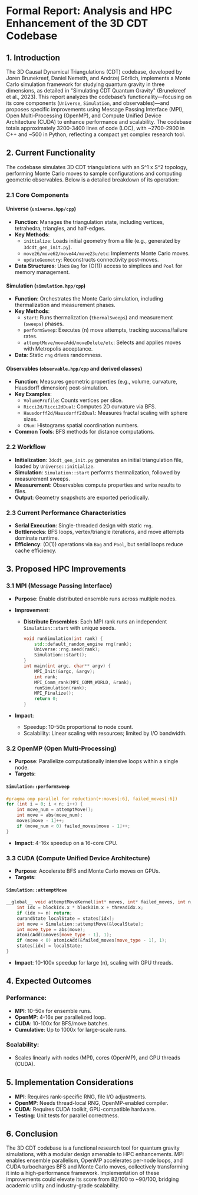 # Formal Report: Analysis and HPC Enhancement of the 3D CDT Codebase

## 1. Introduction

The 3D Causal Dynamical Triangulations (CDT) codebase, developed by Joren Brunekreef, Daniel Nemeth, and Andrzej Görlich, implements a Monte Carlo simulation framework for studying quantum gravity in three dimensions, as detailed in "Simulating CDT Quantum Gravity" (Brunekreef et al., 2023). This report analyzes the codebase’s functionality—focusing on its core components (`Universe`, `Simulation`, and observables)—and proposes specific improvements using Message Passing Interface (MPI), Open Multi-Processing (OpenMP), and Compute Unified Device Architecture (CUDA) to enhance performance and scalability. The codebase totals approximately 3200-3400 lines of code (LOC), with ~2700-2900 in C++ and ~500 in Python, reflecting a compact yet complex research tool.

## 2. Current Functionality

The codebase simulates 3D CDT triangulations with an S^1 x S^2 topology, performing Monte Carlo moves to sample configurations and computing geometric observables. Below is a detailed breakdown of its operation:

### 2.1 Core Components

#### Universe (`universe.hpp/cpp`)

- **Function**: Manages the triangulation state, including vertices, tetrahedra, triangles, and half-edges.
- **Key Methods**:
  - `initialize`: Loads initial geometry from a file (e.g., generated by `3dcdt_gen_init.py`).
  - `move26/move62/move44/move23u/etc`: Implements Monte Carlo moves.
  - `updateGeometry`: Reconstructs connectivity post-moves.
- **Data Structures**: Uses `Bag` for \(O(1)\) access to simplices and `Pool` for memory management.

#### Simulation (`simulation.hpp/cpp`)

- **Function**: Orchestrates the Monte Carlo simulation, including thermalization and measurement phases.
- **Key Methods**:
  - `start`: Runs thermalization (`thermalSweeps`) and measurement (`sweeps`) phases.
  - `performSweep`: Executes \(n\) move attempts, tracking success/failure rates.
  - `attemptMove/moveAdd/moveDelete/etc`: Selects and applies moves with Metropolis acceptance.
- **Data**: Static `rng` drives randomness.

#### Observables (`observable.hpp/cpp` and derived classes)

- **Function**: Measures geometric properties (e.g., volume, curvature, Hausdorff dimension) post-simulation.
- **Key Examples**:
  - `VolumeProfile`: Counts vertices per slice.
  - `Ricci2d/Ricci2dDual`: Computes 2D curvature via BFS.
  - `Hausdorff2d/Hausdorff2dDual`: Measures fractal scaling with sphere sizes.
  - `CNum`: Histograms spatial coordination numbers.
- **Common Tools**: BFS methods for distance computations.

### 2.2 Workflow

- **Initialization**: `3dcdt_gen_init.py` generates an initial triangulation file, loaded by `Universe::initialize`.
- **Simulation**: `Simulation::start` performs thermalization, followed by measurement sweeps.
- **Measurement**: Observables compute properties and write results to files.
- **Output**: Geometry snapshots are exported periodically.

### 2.3 Current Performance Characteristics

- **Serial Execution**: Single-threaded design with static `rng`.
- **Bottlenecks**: BFS loops, vertex/triangle iterations, and move attempts dominate runtime.
- **Efficiency**: \(O(1)\) operations via `Bag` and `Pool`, but serial loops reduce cache efficiency.

## 3. Proposed HPC Improvements

### 3.1 MPI (Message Passing Interface)

- **Purpose**: Enable distributed ensemble runs across multiple nodes.
- **Improvement**:
  - **Distribute Ensembles**: Each MPI rank runs an independent `Simulation::start` with unique seeds.
  
    ```cpp
    void runSimulation(int rank) {
        std::default_random_engine rng(rank);
        Universe::rng.seed(rank);
        Simulation::start();
    }
    int main(int argc, char** argv) {
        MPI_Init(&argc, &argv);
        int rank;
        MPI_Comm_rank(MPI_COMM_WORLD, &rank);
        runSimulation(rank);
        MPI_Finalize();
        return 0;
    }
    ```

- **Impact**:
  - Speedup: 10-50x proportional to node count.
  - Scalability: Linear scaling with resources; limited by I/O bandwidth.

### 3.2 OpenMP (Open Multi-Processing)

- **Purpose**: Parallelize computationally intensive loops within a single node.
- **Targets**:

#### `Simulation::performSweep`

```cpp
#pragma omp parallel for reduction(+:moves[:6], failed_moves[:6])
for (int i = 0; i < n; i++) {
    int move_num = attemptMove();
    int move = abs(move_num);
    moves[move - 1]++;
    if (move_num < 0) failed_moves[move - 1]++;
}
```

- **Impact**: 4-16x speedup on a 16-core CPU.

### 3.3 CUDA (Compute Unified Device Architecture)

- **Purpose**: Accelerate BFS and Monte Carlo moves on GPUs.
- **Targets**:

#### `Simulation::attemptMove`

```cpp
__global__ void attemptMoveKernel(int* moves, int* failed_moves, int n, curandState* states) {
    int idx = blockIdx.x * blockDim.x + threadIdx.x;
    if (idx >= n) return;
    curandState localState = states[idx];
    int move = Simulation::attemptMove(&localState);
    int move_type = abs(move);
    atomicAdd(&moves[move_type - 1], 1);
    if (move < 0) atomicAdd(&failed_moves[move_type - 1], 1);
    states[idx] = localState;
}
```

- **Impact**: 10-100x speedup for large \(n\), scaling with GPU threads.

## 4. Expected Outcomes

### Performance:
- **MPI**: 10-50x for ensemble runs.
- **OpenMP**: 4-16x per parallelized loop.
- **CUDA**: 10-100x for BFS/move batches.
- **Cumulative**: Up to 1000x for large-scale runs.

### Scalability:
- Scales linearly with nodes (MPI), cores (OpenMP), and GPU threads (CUDA).

## 5. Implementation Considerations

- **MPI**: Requires rank-specific RNG, file I/O adjustments.
- **OpenMP**: Needs thread-local RNG, OpenMP-enabled compiler.
- **CUDA**: Requires CUDA toolkit, GPU-compatible hardware.
- **Testing**: Unit tests for parallel correctness.

## 6. Conclusion

The 3D CDT codebase is a functional research tool for quantum gravity simulations, with a modular design amenable to HPC enhancements. MPI enables ensemble parallelism, OpenMP accelerates per-node loops, and CUDA turbocharges BFS and Monte Carlo moves, collectively transforming it into a high-performance framework. Implementation of these improvements could elevate its score from 82/100 to ~90/100, bridging academic utility and industry-grade scalability.
